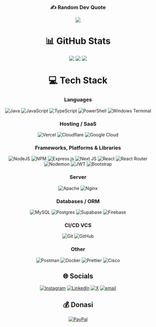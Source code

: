 <div align="center">

### ✍️ Random Dev Quote

![](https://quotes-github-readme.vercel.app/api?type=horizontal&theme=radical)

# 📊 GitHub Stats

![](https://github-readme-stats.vercel.app/api?username=StillLogic&theme=dark&hide_border=false&include_all_commits=true&count_private=true)
![](https://nirzak-streak-stats.vercel.app/?user=StillLogic&theme=dark&hide_border=false)
![](https://github-readme-stats.vercel.app/api/top-langs/?username=StillLogic&theme=dark&hide_border=false&include_all_commits=true&count_private=true&layout=compact)


# 💻 Tech Stack

### Languages
![Java](https://img.shields.io/badge/java-%23ED8B00.svg?style=plastic&logo=openjdk&logoColor=white)
![JavaScript](https://img.shields.io/badge/javascript-%23323330.svg?style=plastic&logo=javascript&logoColor=%23F7DF1E)
![TypeScript](https://img.shields.io/badge/typescript-%23007ACC.svg?style=plastic&logo=typescript&logoColor=white)
![PowerShell](https://img.shields.io/badge/PowerShell-%235391FE.svg?style=plastic&logo=powershell&logoColor=white)
![Windows Terminal](https://img.shields.io/badge/Windows%20Terminal-%234D4D4D.svg?style=plastic&logo=windows-terminal&logoColor=white)


### Hosting / SaaS
![Vercel](https://img.shields.io/badge/vercel-%23000000.svg?style=plastic&logo=vercel&logoColor=white)
![Cloudflare](https://img.shields.io/badge/Cloudflare-F38020?style=plastic&logo=Cloudflare&logoColor=white)
![Google Cloud](https://img.shields.io/badge/GoogleCloud-%234285F4.svg?style=plastic&logo=google-cloud&logoColor=white)


### Frameworks, Platforms & Libraries
![NodeJS](https://img.shields.io/badge/node.js-6DA55F?style=plastic&logo=node.js&logoColor=white)
![NPM](https://img.shields.io/badge/NPM-%23CB3837.svg?style=plastic&logo=npm&logoColor=white)
![Express.js](https://img.shields.io/badge/express.js-%23404d59.svg?style=plastic&logo=express&logoColor=%2361DAFB)
![Next JS](https://img.shields.io/badge/Next-black?style=plastic&logo=next.js&logoColor=white)
![React](https://img.shields.io/badge/react-%2320232a.svg?style=plastic&logo=react&logoColor=%2361DAFB)
![React Router](https://img.shields.io/badge/React_Router-CA4245?style=plastic&logo=react-router&logoColor=white)
![Nodemon](https://img.shields.io/badge/NODEMON-%23323330.svg?style=plastic&logo=nodemon&logoColor=%BBDEAD)
![JWT](https://img.shields.io/badge/JWT-black?style=plastic&logo=JSON%20web%20tokens)
![Bootstrap](https://img.shields.io/badge/bootstrap-%238511FA.svg?style=plastic&logo=bootstrap&logoColor=white)

### Server
![Apache](https://img.shields.io/badge/apache-%23D42029.svg?style=plastic&logo=apache&logoColor=white)
![Nginx](https://img.shields.io/badge/nginx-%23009639.svg?style=plastic&logo=nginx&logoColor=white)


### Databases / ORM
![MySQL](https://img.shields.io/badge/mysql-4479A1.svg?style=plastic&logo=mysql&logoColor=white)
![Postgres](https://img.shields.io/badge/postgres-%23316192.svg?style=plastic&logo=postgresql&logoColor=white)
![Supabase](https://img.shields.io/badge/Supabase-3ECF8E?style=plastic&logo=supabase&logoColor=white)
![Firebase](https://img.shields.io/badge/firebase-a08021?style=plastic&logo=firebase&logoColor=ffcd34)


### CI/CD VCS
![Git](https://img.shields.io/badge/git-%23F05033.svg?style=plastic&logo=git&logoColor=white)
![GitHub](https://img.shields.io/badge/github-%23121011.svg?style=plastic&logo=github&logoColor=white)


### Other
![Postman](https://img.shields.io/badge/Postman-FF6C37?style=plastic&logo=postman&logoColor=white)
![Docker](https://img.shields.io/badge/docker-%230db7ed.svg?style=plastic&logo=docker&logoColor=white)
![Prettier](https://img.shields.io/badge/prettier-%23F7B93E.svg?style=plastic&logo=prettier&logoColor=black)
![Cisco](https://img.shields.io/badge/cisco-%23049fd9.svg?style=plastic&logo=cisco&logoColor=black)

## 🌐 Socials

[![Instagram](https://img.shields.io/badge/Instagram-%23E4405F.svg?logo=Instagram&logoColor=white)](https://instagram.com/riiskii.rc)
[![LinkedIn](https://img.shields.io/badge/LinkedIn-%230077B5.svg?logo=linkedin&logoColor=white)](https://linkedin.com/in/riski-cahyadi)
[![X](https://img.shields.io/badge/X-black.svg?logo=X&logoColor=white)](https://x.com/Riskkkk_)
[![email](https://img.shields.io/badge/Email-D14836?logo=gmail&logoColor=white)](mailto:riskiicahyadii@gmail.com)

## 💰 Donasi

[![PayPal](https://img.shields.io/badge/PayPal-00457C?style=for-the-badge&logo=paypal&logoColor=white)](https://paypal.me/RiskiiCahyadii)

</div>
